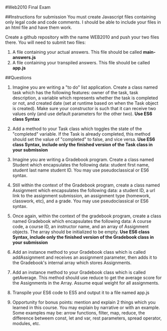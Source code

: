 #Web2010 Final Exam

##Instructions for submission
You must create Javascript files containing only legal code and code comments. I should be able to include your files in an html file and have them work.

Create a github repository with the name WEB2010 and push your two files there. You will need to submit two files:

1. A file containing your actual answers. This file should be called **main-answers.js**
2. A file containing your transpiled answers. This file should be called **app.js**

##Questions

1. Imagine you are writing a "to do" list application. Create a class named task which has the following features: owner of the task, task description, a variable which represents whether the task is completed or not, and created date (set at runtime based on when the Task object is created). Make sure your constructor is such that it can receive two values only (and use default parameters for the other two). **Use ES6 class Syntax**

2. Add a method to your Task class which toggles the state of the "completed" variable. If the Task is already completed, this method should set the value of "completed" to false, and vice versa. **Use ES6 class Syntax, include only the finished version of the Task class in your submission**

3. Imagine you are writing a Gradebook program. Create a class named Student which encapsulates the following data: student first name, student last name student ID. You may use pseudoclassical or ES6 syntax.

4. Still within the context of the Gradebook program, create a class named Assignment which encapsulates the following data: a student ID, a url link to the assignment submission, an assignment type (homework, classwork, etc), and a grade. You may use pseudoclassical or ES6 syntax.

5. Once again, within the context of the gradebook program, create a class named Gradebook which encapsulates the following data: A course code, a course ID, an instructor name, and an array of Assignment objects. The array should be initialized to be empty.  **Use ES6 class Syntax, include only the finished version of the Gradebook class in your submission**

6. Add an instance method to your Gradebook class which is called addAssignment and receives an assignment parameter, then adds it to the Gradebook's internal array which stores Assignments.

7. Add an instance method to your Gradebook class which is called getAverage. This method should use reduce to get the average score for the Assignments in the Array. Assume equal weight for all assignments.

8. Transpile your ES6 code to ES5 and output it to a file named app.js

9. Opportunity for bonus points: mention and explain 2 things which you learned in this course. You may explain by narrative or with an example. Some examples may be: arrow functions, filter, map, reduce, the difference betweem const, let and var, rest parameters, spread operator, modules, etc.
